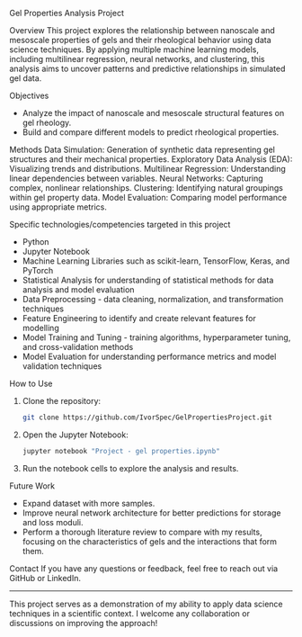 Gel Properties Analysis Project

Overview
This project explores the relationship between nanoscale and mesoscale properties of gels and their rheological behavior using data science techniques. 
By applying multiple machine learning models, including multilinear regression, neural networks, and clustering, this analysis aims to uncover patterns and predictive relationships in simulated gel data.

Objectives
- Analyze the impact of nanoscale and mesoscale structural features on gel rheology.
- Build and compare different models to predict rheological properties.

Methods
Data Simulation: Generation of synthetic data representing gel structures and their mechanical properties.
Exploratory Data Analysis (EDA): Visualizing trends and distributions.
Multilinear Regression: Understanding linear dependencies between variables.
Neural Networks: Capturing complex, nonlinear relationships.
Clustering: Identifying natural groupings within gel property data.
Model Evaluation: Comparing model performance using appropriate metrics.

Specific technologies/competencies targeted in this project
- Python
- Jupyter Notebook
- Machine Learning Libraries such as scikit-learn, TensorFlow, Keras, and PyTorch
- Statistical Analysis for understanding of statistical methods for data analysis and model evaluation
- Data Preprocessing - data cleaning, normalization, and transformation techniques
- Feature Engineering to identify and create relevant features for modelling
- Model Training and Tuning - training algorithms, hyperparameter tuning, and cross-validation methods
- Model Evaluation for understanding performance metrics and model validation techniques

How to Use
1. Clone the repository:
   ```sh
   git clone https://github.com/IvorSpec/GelPropertiesProject.git
   ```
2. Open the Jupyter Notebook:
   ```sh
   jupyter notebook "Project - gel properties.ipynb"
   ```
3. Run the notebook cells to explore the analysis and results.

Future Work
- Expand dataset with more samples.
- Improve neural network architecture for better predictions for storage and loss moduli.
- Perform a thorough literature review to compare with my results, focusing on the characteristics of gels and the interactions that form them.

Contact
If you have any questions or feedback, feel free to reach out via GitHub or LinkedIn.

---
This project serves as a demonstration of my ability to apply data science techniques in a scientific context. I welcome any collaboration or discussions on improving the approach!

